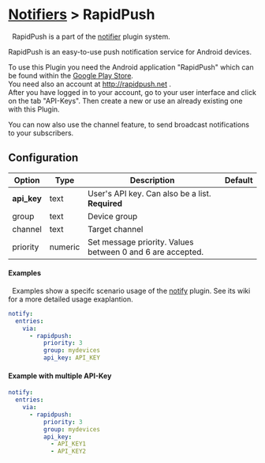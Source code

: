 # [Notifiers](/Plugins/Notifiers) > RapidPush
<div class="alert alert-success" role="info">
  
  <span class="glyphicon glyphicon glyphicon-cog"></span>
  &nbsp; RapidPush is a part of the [notifier](/Plugins/Notifiers) plugin system.
</div>
RapidPush is an easy-to-use push notification service for Android devices.  

To use this Plugin you need the Android application "RapidPush" which can be found within the [Google Play Store](https://play.google.com/store/apps/details?id=com.syncoorp.rapidpush).  
You need also an account at http://rapidpush.net .  
After you have logged in to your account, go to your user interface and click on the tab "API-Keys". Then create a new or use an already existing one with this Plugin.

You can now also use the channel feature, to send broadcast notifications to your subscribers.
## Configuration
| Option |Type|  Description | Default |
| --- | ---| --- |---|
| **api_key**| text| User's API key. Can also be a list. **Required**
|group|text|Device group
|channel|text|Target channel
|priority|numeric| Set message priority. Values between 0 and 6 are accepted.|

#### Examples
<div class="alert alert-warning" role="info">
  
  <span class="glyphicon glyphicon glyphicon-cog"></span>
  &nbsp; Examples show a specifc scenario usage of the [notify](/Plugins/notify) plugin. See its wiki for a more detailed usage exaplantion.
</div>

```yaml
notify:
  entries:
    via: 
      - rapidpush:
          priority: 3
          group: mydevices
          api_key: API_KEY
```

#### Example with multiple API-Key
```yaml
notify:
  entries:
    via: 
      - rapidpush:
          priority: 3
          group: mydevices
          api_key:
            - API_KEY1
            - API_KEY2
```